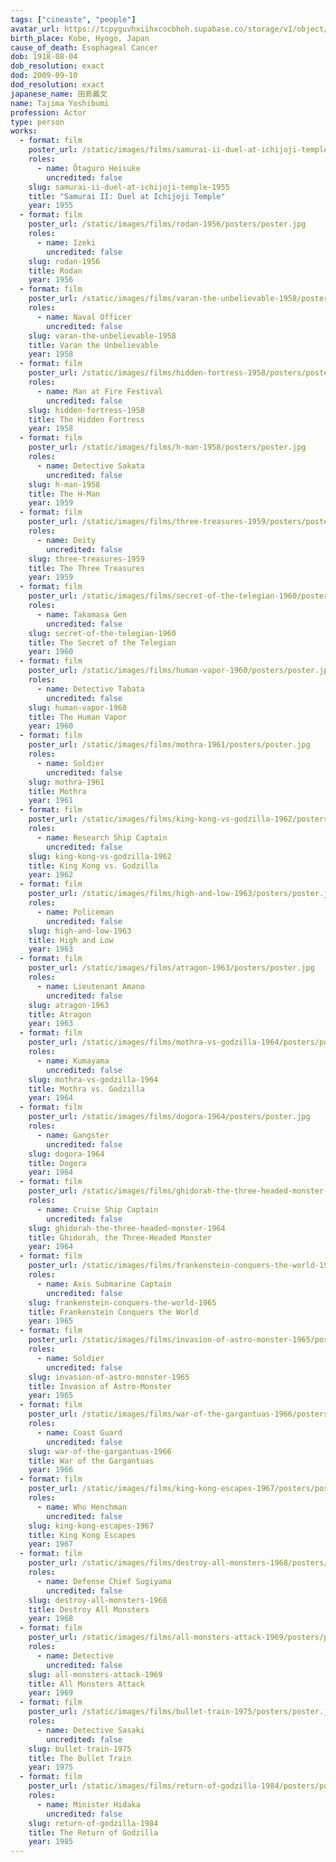 ```yaml
---
tags: ["cineaste", "people"]
avatar_url: https://tcpyguvhxiihxcocbhoh.supabase.co/storage/v1/object/public/godzilla-cineaste-public/content/people/tajima-yoshibumi/tajima-yoshibumi.jpg
birth_place: Kobe, Hyogo, Japan
cause_of_death: Esophageal Cancer
dob: 1918-08-04
dob_resolution: exact
dod: 2009-09-10
dod_resolution: exact
japanese_name: 田島義文
name: Tajima Yoshibumi
profession: Actor
type: person
works:
  - format: film
    poster_url: /static/images/films/samurai-ii-duel-at-ichijoji-temple-1955/posters/poster.jpg
    roles:
      - name: Ôtaguro Heisuke
        uncredited: false
    slug: samurai-ii-duel-at-ichijoji-temple-1955
    title: "Samurai II: Duel at Ichijoji Temple"
    year: 1955
  - format: film
    poster_url: /static/images/films/rodan-1956/posters/poster.jpg
    roles:
      - name: Izeki
        uncredited: false
    slug: rodan-1956
    title: Rodan
    year: 1956
  - format: film
    poster_url: /static/images/films/varan-the-unbelievable-1958/posters/poster.jpg
    roles:
      - name: Naval Officer
        uncredited: false
    slug: varan-the-unbelievable-1958
    title: Varan the Unbelievable
    year: 1958
  - format: film
    poster_url: /static/images/films/hidden-fortress-1958/posters/poster.jpg
    roles:
      - name: Man at Fire Festival
        uncredited: false
    slug: hidden-fortress-1958
    title: The Hidden Fortress
    year: 1958
  - format: film
    poster_url: /static/images/films/h-man-1958/posters/poster.jpg
    roles:
      - name: Detective Sakata
        uncredited: false
    slug: h-man-1958
    title: The H-Man
    year: 1959
  - format: film
    poster_url: /static/images/films/three-treasures-1959/posters/poster.jpg
    roles:
      - name: Deity
        uncredited: false
    slug: three-treasures-1959
    title: The Three Treasures
    year: 1959
  - format: film
    poster_url: /static/images/films/secret-of-the-telegian-1960/posters/poster.jpg
    roles:
      - name: Takamasa Gen
        uncredited: false
    slug: secret-of-the-telegian-1960
    title: The Secret of the Telegian
    year: 1960
  - format: film
    poster_url: /static/images/films/human-vapor-1960/posters/poster.jpg
    roles:
      - name: Detective Tabata
        uncredited: false
    slug: human-vapor-1960
    title: The Human Vapor
    year: 1960
  - format: film
    poster_url: /static/images/films/mothra-1961/posters/poster.jpg
    roles:
      - name: Soldier
        uncredited: false
    slug: mothra-1961
    title: Mothra
    year: 1961
  - format: film
    poster_url: /static/images/films/king-kong-vs-godzilla-1962/posters/poster.jpg
    roles:
      - name: Research Ship Captain
        uncredited: false
    slug: king-kong-vs-godzilla-1962
    title: King Kong vs. Godzilla
    year: 1962
  - format: film
    poster_url: /static/images/films/high-and-low-1963/posters/poster.jpg
    roles:
      - name: Policeman
        uncredited: false
    slug: high-and-low-1963
    title: High and Low
    year: 1963
  - format: film
    poster_url: /static/images/films/atragon-1963/posters/poster.jpg
    roles:
      - name: Lieutenant Amano
        uncredited: false
    slug: atragon-1963
    title: Atragon
    year: 1963
  - format: film
    poster_url: /static/images/films/mothra-vs-godzilla-1964/posters/poster.jpg
    roles:
      - name: Kumayama
        uncredited: false
    slug: mothra-vs-godzilla-1964
    title: Mothra vs. Godzilla
    year: 1964
  - format: film
    poster_url: /static/images/films/dogora-1964/posters/poster.jpg
    roles:
      - name: Gangster
        uncredited: false
    slug: dogora-1964
    title: Dogora
    year: 1964
  - format: film
    poster_url: /static/images/films/ghidorah-the-three-headed-monster-1964/posters/poster.jpg
    roles:
      - name: Cruise Ship Captain
        uncredited: false
    slug: ghidorah-the-three-headed-monster-1964
    title: Ghidorah, the Three-Headed Monster
    year: 1964
  - format: film
    poster_url: /static/images/films/frankenstein-conquers-the-world-1965/posters/poster.jpg
    roles:
      - name: Axis Submarine Captain
        uncredited: false
    slug: frankenstein-conquers-the-world-1965
    title: Frankenstein Conquers the World
    year: 1965
  - format: film
    poster_url: /static/images/films/invasion-of-astro-monster-1965/posters/poster.jpg
    roles:
      - name: Soldier
        uncredited: false
    slug: invasion-of-astro-monster-1965
    title: Invasion of Astro-Monster
    year: 1965
  - format: film
    poster_url: /static/images/films/war-of-the-gargantuas-1966/posters/poster.jpg
    roles:
      - name: Coast Guard
        uncredited: false
    slug: war-of-the-gargantuas-1966
    title: War of the Gargantuas
    year: 1966
  - format: film
    poster_url: /static/images/films/king-kong-escapes-1967/posters/poster.jpg
    roles:
      - name: Who Henchman
        uncredited: false
    slug: king-kong-escapes-1967
    title: King Kong Escapes
    year: 1967
  - format: film
    poster_url: /static/images/films/destroy-all-monsters-1968/posters/poster.jpg
    roles:
      - name: Defense Chief Sugiyama
        uncredited: false
    slug: destroy-all-monsters-1968
    title: Destroy All Monsters
    year: 1968
  - format: film
    poster_url: /static/images/films/all-monsters-attack-1969/posters/poster.jpg
    roles:
      - name: Detective
        uncredited: false
    slug: all-monsters-attack-1969
    title: All Monsters Attack
    year: 1969
  - format: film
    poster_url: /static/images/films/bullet-train-1975/posters/poster.jpg
    roles:
      - name: Detective Sasaki
        uncredited: false
    slug: bullet-train-1975
    title: The Bullet Train
    year: 1975
  - format: film
    poster_url: /static/images/films/return-of-godzilla-1984/posters/poster.jpg
    roles:
      - name: Minister Hidaka
        uncredited: false
    slug: return-of-godzilla-1984
    title: The Return of Godzilla
    year: 1985
---
```

